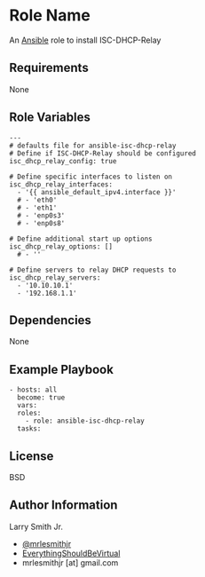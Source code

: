 Role Name
=========

An [Ansible] role to install ISC-DHCP-Relay

Requirements
------------

None

Role Variables
--------------

```
---
# defaults file for ansible-isc-dhcp-relay
# Define if ISC-DHCP-Relay should be configured
isc_dhcp_relay_config: true

# Define specific interfaces to listen on
isc_dhcp_relay_interfaces:
  - '{{ ansible_default_ipv4.interface }}'
  # - 'eth0'
  # - 'eth1'
  # - 'enp0s3'
  # - 'enp0s8'

# Define additional start up options
isc_dhcp_relay_options: []
  # - ''

# Define servers to relay DHCP requests to
isc_dhcp_relay_servers:
  - '10.10.10.1'
  - '192.168.1.1'
```

Dependencies
------------

None

Example Playbook
----------------

```
- hosts: all
  become: true
  vars:
  roles:
    - role: ansible-isc-dhcp-relay
  tasks:
```

License
-------

BSD

Author Information
------------------

Larry Smith Jr.
- [@mrlesmithjr]
- [EverythingShouldBeVirtual]
- mrlesmithjr [at] gmail.com

[@mrlesmithjr]: <https://www.twitter.com/mrlesmithjr>
[EverythingShouldBeVirtual]: <http://www.everythingshouldbevirtual.com>

[Ansible]: <https://www.ansible.com>
